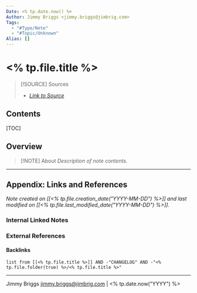 ```yaml
---
Date: <% tp.date.now() %>
Author: Jimmy Briggs <jimmy.briggs@jimbrig.com>
Tags:
  - "#Type/Note"
  - "#Topic/Unknown"
Alias: []
---
```


# <% tp.file.title %>

> [!SOURCE] Sources
> - *[Link to Source]()*

## Contents

[TOC]

## Overview

> [!NOTE] About
> *Description of note contents.*


***

## Appendix: Links and References

*Note created on [[<% tp.file.creation_date("YYYY-MM-DD") %>]] and last modified on [[<% tp.file.last_modified_date("YYYY-MM-DD") %>]].*

### Internal Linked Notes

### External References

#### Backlinks

```dataview
list from [[<% tp.file.title %>]] AND -"CHANGELOG" AND -"<% tp.file.folder(true) %>/<% tp.file.title %>"
```


***

Jimmy Briggs <jimmy.briggs@jimbrig.com> | <% tp.date.now("YYYY") %>

